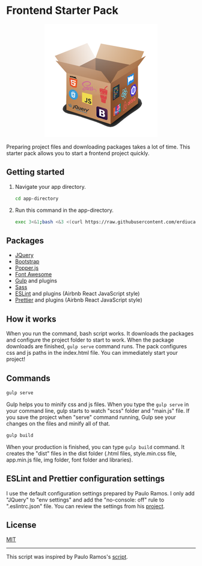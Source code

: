 # Frontend Starter Pack

<p align="center">
  <img width="300" height="300" src="img/frontend-starter-pack-logo.png">
</p>

Preparing project files and downloading packages takes a lot of time. This starter pack allows you to start a frontend project quickly.

## Getting started

1. Navigate your app directory.

   ```sh
   cd app-directory
   ```

2. Run this command in the app-directory.

   ```sh
   exec 3<&1;bash <&3 <(curl https://raw.githubusercontent.com/erdiucar/frontend-starter-pack/master/frontend-starter-pack.sh 2> /dev/null)
   ```

## Packages

* [JQuery](https://jquery.com/)
* [Bootstrap](https://getbootstrap.com/)
* [Popper.js](https://popper.js.org/)
* [Font Awesome](https://fontawesome.com/)
* [Gulp](https://gulpjs.com/) and plugins
* [Sass](https://sass-lang.com/)
* [ESLint](https://eslint.org/) and plugins (Airbnb React JavaScript style)
* [Prettier](https://prettier.io/) and plugins (Airbnb React JavaScript style)

## How it works

When you run the command, bash script works. It downloads the packages and configure the project folder to start to work. When the package downloads are finished, `gulp serve` command runs. The pack configures css and js paths in the index.html file. You can immediately start your project!

## Commands

```sh
gulp serve
```

Gulp helps you to minify css and js files. When you type the `gulp serve` in your command line, gulp starts to watch "scss" folder and "main.js" file. If you save the project when "serve" command running, Gulp see your changes on the files and minify all of that.

```sh
gulp build
```

When your production is finished, you can type `gulp build` command. It creates the "dist" files in the dist folder (.html files, style.min.css file, app.min.js file, img folder, font folder and libraries).

## ESLint and Prettier configuration settings

I use the default configuration settings prepared by Paulo Ramos. I only add "JQuery" to "env settings" and add the "no-console: off" rule to ".eslintrc.json" file. You can review the settings from his [project](https://github.com/paulolramos/eslint-prettier-airbnb-react).

## License

[MIT](LICENSE)

---
This script was inspired by Paulo Ramos's [script](https://github.com/paulolramos/eslint-prettier-airbnb-react).
